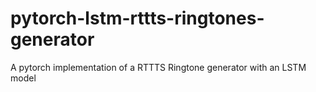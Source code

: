 # pytorch-lstm-rttts-ringtones-generator
A pytorch implementation of a RTTTS Ringtone generator with an LSTM model
